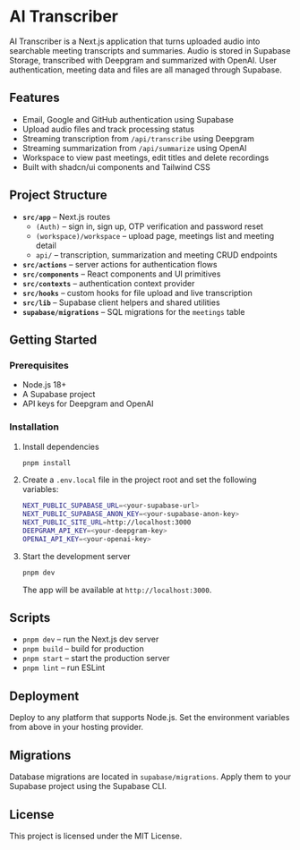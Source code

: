 # AI Transcriber

AI Transcriber is a Next.js application that turns uploaded audio into searchable meeting transcripts and summaries. Audio is stored in Supabase Storage, transcribed with Deepgram and summarized with OpenAI. User authentication, meeting data and files are all managed through Supabase.

## Features
- Email, Google and GitHub authentication using Supabase
- Upload audio files and track processing status
- Streaming transcription from `/api/transcribe` using Deepgram
- Streaming summarization from `/api/summarize` using OpenAI
- Workspace to view past meetings, edit titles and delete recordings
- Built with shadcn/ui components and Tailwind CSS

## Project Structure
- **`src/app`** – Next.js routes
  - `(Auth)` – sign in, sign up, OTP verification and password reset
  - `(workspace)/workspace` – upload page, meetings list and meeting detail
  - `api/` – transcription, summarization and meeting CRUD endpoints
- **`src/actions`** – server actions for authentication flows
- **`src/components`** – React components and UI primitives
- **`src/contexts`** – authentication context provider
- **`src/hooks`** – custom hooks for file upload and live transcription
- **`src/lib`** – Supabase client helpers and shared utilities
- **`supabase/migrations`** – SQL migrations for the `meetings` table

## Getting Started
### Prerequisites
- Node.js 18+
- A Supabase project
- API keys for Deepgram and OpenAI

### Installation
1. Install dependencies
   ```bash
   pnpm install
   ```
2. Create a `.env.local` file in the project root and set the following variables:
   ```bash
   NEXT_PUBLIC_SUPABASE_URL=<your-supabase-url>
   NEXT_PUBLIC_SUPABASE_ANON_KEY=<your-supabase-anon-key>
   NEXT_PUBLIC_SITE_URL=http://localhost:3000
   DEEPGRAM_API_KEY=<your-deepgram-key>
   OPENAI_API_KEY=<your-openai-key>
   ```
3. Start the development server
   ```bash
   pnpm dev
   ```
   The app will be available at `http://localhost:3000`.

## Scripts
- `pnpm dev` – run the Next.js dev server
- `pnpm build` – build for production
- `pnpm start` – start the production server
- `pnpm lint` – run ESLint

## Deployment
Deploy to any platform that supports Node.js. Set the environment variables from above in your hosting provider.

## Migrations
Database migrations are located in `supabase/migrations`. Apply them to your Supabase project using the Supabase CLI.

## License
This project is licensed under the MIT License.
